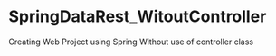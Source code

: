 # SpringDataRest_WitoutController
Creating Web Project using Spring Without use of controller class
